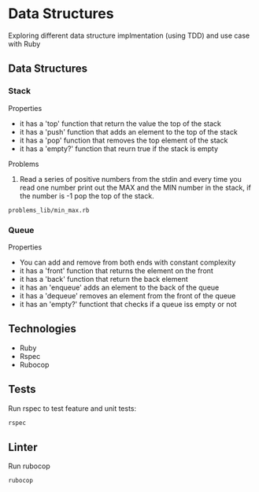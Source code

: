 # Data Structures
Exploring different data structure implmentation (using TDD) and use case with Ruby


## Data Structures

### Stack
Properties
  - it has a 'top' function that return the value the top of the stack
  - it has a 'push' function that adds an element to the top of the stack
  - it has a 'pop' function that removes the top element of the stack
  - it has a 'empty?' function that reurn true if the stack is empty

Problems

1. Read a series of positive numbers from the stdin and every time you read one number print out the MAX and the MIN number in the stack, if the number is -1 pop the top of the stack.

```
problems_lib/min_max.rb
```

### Queue
Properties
  - You can add and remove from both ends with constant complexity
  - it has a 'front' function that returns the element on the front
  - it has a 'back' function that return the back element
  - it has an 'enqueue' adds an element to the back of the queue
  - it has a 'dequeue' removes an element from the front of the queue
  - it has an 'empty?' functiont that checks if a queue iss empty or not

## Technologies

- Ruby
- Rspec
- Rubocop


## Tests

Run rspec to test feature and unit tests:
```bash
rspec
```

## Linter

Run rubocop
```bash
rubocop
```

